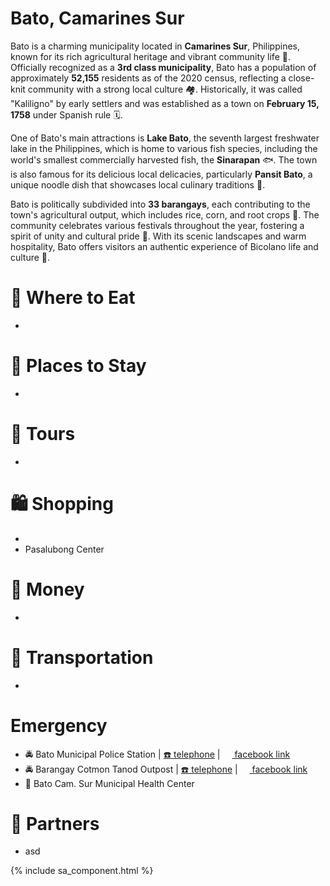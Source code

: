 # Bato, Camarines Sur

Bato is a charming municipality located in **Camarines Sur**, Philippines, known for its rich agricultural heritage and vibrant community life 🌾. Officially recognized as a **3rd class municipality**, Bato has a population of approximately **52,155** residents as of the 2020 census, reflecting a close-knit community with a strong local culture 🏘️. Historically, it was called "Kaliligno" by early settlers and was established as a town on **February 15, 1758** under Spanish rule 🗓️.

One of Bato's main attractions is **Lake Bato**, the seventh largest freshwater lake in the Philippines, which is home to various fish species, including the world's smallest commercially harvested fish, the **Sinarapan** 🐟. The town is also famous for its delicious local delicacies, particularly **Pansit Bato**, a unique noodle dish that showcases local culinary traditions 🍜.

Bato is politically subdivided into **33 barangays**, each contributing to the town's agricultural output, which includes rice, corn, and root crops 🌽. The community celebrates various festivals throughout the year, fostering a spirit of unity and cultural pride 🎉. With its scenic landscapes and warm hospitality, Bato offers visitors an authentic experience of Bicolano life and culture 🌟.

# 🍔 Where to Eat

-

# 🛌 Places to Stay

-

# 🚐 Tours

-

# 🛍️ Shopping

-
- Pasalubong Center

# 🏧 Money

-

# 🚌 Transportation

-

# Emergency

- 🚔 Bato Municipal Police Station | [☎️ telephone](tel:+639286657942) | [<img src="https://www.facebook.com/favicon.ico" width="15" height="15" /> facebook link](https://www.facebook.com/BatompsCAMSURPPO/)
- 🚔 Barangay Cotmon Tanod Outpost | [☎️ telephone](tel:+631111111111) | [<img src="https://www.facebook.com/favicon.ico" width="15" height="15" /> facebook link](#)
- 🏥 Bato Cam. Sur Municipal Health Center

# 🔗 Partners

- asd

{% include sa_component.html %}
